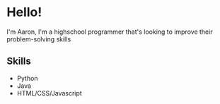 # Hello!
I'm Aaron, I'm a highschool programmer that's looking to improve their problem-solving skills

## Skills
- Python
- Java
- HTML/CSS/Javascript
